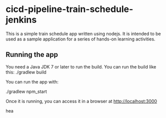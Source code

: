 # cicd-pipeline-train-schedule-jenkins

This is a simple train schedule app written using nodejs. It is intended to be used as a sample application for a series of hands-on learning activities.

## Running the app

You need a Java JDK 7 or later to run the build. You can run the build like this:
./gradlew build

You can run the app with:

./gradlew npm_start

Once it is running, you can access it in a browser at [http://localhost:3000](http://localhost:3000)

hea
